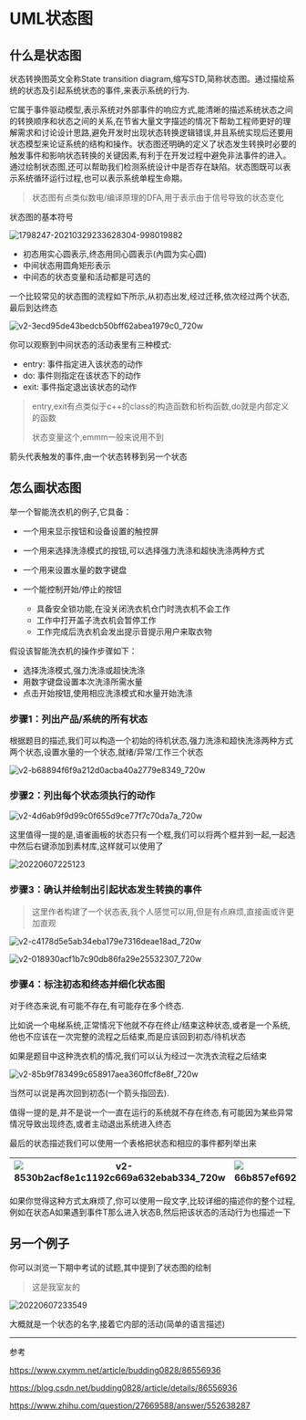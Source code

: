 # UML状态图

## 什么是状态图

状态转换图英文全称State transition diagram,缩写STD,简称状态图。通过描绘系统的状态及引起系统状态的事件,来表示系统的行为.

它属于事件驱动模型,表示系统对外部事件的响应方式,能清晰的描述系统状态之间的转换顺序和状态之间的关系,在节省大量文字描述的情况下帮助工程师更好的理解需求和讨论设计思路,避免开发时出现状态转换逻辑错误,并且系统实现后还要用状态模型来论证系统的结构和操作。状态图还明确的定义了状态发生转换时必要的触发事件和影响状态转换的关键因素,有利于在开发过程中避免非法事件的进入。通过绘制状态图,还可以帮助我们检测系统设计中是否存在缺陷。状态图既可以表示系统循环运行过程,也可以表示系统单程生命期。

> 状态图有点类似数电/编译原理的DFA,用于表示由于信号导致的状态变化

状态图的基本符号

![1798247-20210329233628304-998019882](https://raw.githubusercontent.com/learner-lu/picbed/master/1798247-20210329233628304-998019882.png)

- 初态用实心圆表示,终态用同心圆表示(內圆为实心圆)
- 中间状态用圆角矩形表示
- 中间态的状态变量和活动都是可选的

一个比较常见的状态图的流程如下所示,从初态出发,经过迁移,依次经过两个状态,最后到达终态

![v2-3ecd95de43bedcb50bff62abea1979c0_720w](https://raw.githubusercontent.com/learner-lu/picbed/master/v2-3ecd95de43bedcb50bff62abea1979c0_720w.jpg)

你可以观察到中间状态的活动表里有三种模式:

- entry: 事件指定进入该状态的动作
- do: 事件则指定在该状态下的动作
- exit: 事件指定退出该状态的动作

> entry,exit有点类似于c++的class的构造函数和析构函数,do就是内部定义的函数
>
> 状态变量这个,emmm一般来说用不到

箭头代表触发的事件,由一个状态转移到另一个状态

## 怎么画状态图

举一个智能洗衣机的例子,它具备：

- 一个用来显示按钮和设备设置的触控屏
- 一个用来选择洗涤模式的按钮,可以选择强力洗涤和超快洗涤两种方式
- 一个用来设置水量的数字键盘
- 一个能控制开始/停止的按钮

  - 具备安全锁功能,在没关闭洗衣机仓门时洗衣机不会工作
  - 工作中打开盖子洗衣机会暂停工作
  - 工作完成后洗衣机会发出提示音提示用户来取衣物

假设该智能洗衣机的操作步骤如下：

- 选择洗涤模式,强力洗涤或超快洗涤
- 用数字键盘设置本次洗涤所需水量
- 点击开始按钮,使用相应洗涤模式和水量开始洗涤

### 步骤1：列出产品/系统的所有状态

根据题目的描述,我们可以构造一个初始的待机状态,强力洗涤和超快洗涤两种方式两个状态,设置水量的一个状态,就绪/异常/工作三个状态

![v2-b68894f6f9a212d0acba40a2779e8349_720w](https://raw.githubusercontent.com/learner-lu/picbed/master/v2-b68894f6f9a212d0acba40a2779e8349_720w.jpg)

### 步骤2：列出每个状态须执行的动作

![v2-4d6ab9f9d99c0f655d9ce77f7c70da7a_720w](https://raw.githubusercontent.com/learner-lu/picbed/master/v2-4d6ab9f9d99c0f655d9ce77f7c70da7a_720w.jpg)

这里值得一提的是,语雀画板的状态只有一个框,我们可以将两个框并到一起,一起选中然后右键添加到素材库,这样就可以使用了

![20220607225123](https://raw.githubusercontent.com/learner-lu/picbed/master/20220607225123.png)

### 步骤3：确认并绘制出引起状态发生转换的事件

> 这里作者构建了一个状态表,我个人感觉可以用,但是有点麻烦,直接画或许更加直观

![v2-c4178d5e5ab34eba179e7316deae18ad_720w](https://raw.githubusercontent.com/learner-lu/picbed/master/v2-c4178d5e5ab34eba179e7316deae18ad_720w.jpg)

![v2-018930acf1b7c90db86fa29e25532307_720w](https://raw.githubusercontent.com/learner-lu/picbed/master/v2-018930acf1b7c90db86fa29e25532307_720w.jpg)

### 步骤4：标注初态和终态并细化状态图

对于终态来说,有可能不存在,有可能存在多个终态.

比如说一个电梯系统,正常情况下他就不存在终止/结束这种状态,或者是一个系统,他也不应该在一次完整的流程之后结束,而是应该回到初态/待机状态

如果是题目中这种洗衣机的情况,我们可以认为经过一次洗衣流程之后结束

![v2-85b9f783499c658917aea360ffcf8e8f_720w](https://raw.githubusercontent.com/learner-lu/picbed/master/v2-85b9f783499c658917aea360ffcf8e8f_720w.jpg)

当然可以说是再次回到初态(一个箭头指回去).

值得一提的是,并不是说一个一直在运行的系统就不存在终态,有可能因为某些异常情况导致出现终态,或者主动退出系统进入终态

最后的状态描述我们可以使用一个表格把状态和相应的事件都列举出来

|![v2-8530b2acf8e1c1192c669a632ebab334_720w](https://raw.githubusercontent.com/learner-lu/picbed/master/v2-8530b2acf8e1c1192c669a632ebab334_720w.jpg)|![v2-66b857ef6925186243cf3b73880341f1_720w](https://raw.githubusercontent.com/learner-lu/picbed/master/v2-66b857ef6925186243cf3b73880341f1_720w.jpg)|
|:--:|:--:|

如果你觉得这种方式太麻烦了,你可以使用一段文字,比较详细的描述你的整个过程,例如在状态A如果遇到事件T那么进入状态B,然后把该状态的活动行为也描述一下

## 另一个例子

你可以浏览一下期中考试的试题,其中提到了状态图的绘制

> 这是我室友的

![20220607233549](https://raw.githubusercontent.com/learner-lu/picbed/master/20220607233549.png)

大概就是一个状态的名字,接着它内部的活动(简单的语言描述)

---

参考

https://www.cxymm.net/article/budding0828/86556936

https://blog.csdn.net/budding0828/article/details/86556936

https://www.zhihu.com/question/27669588/answer/552638287